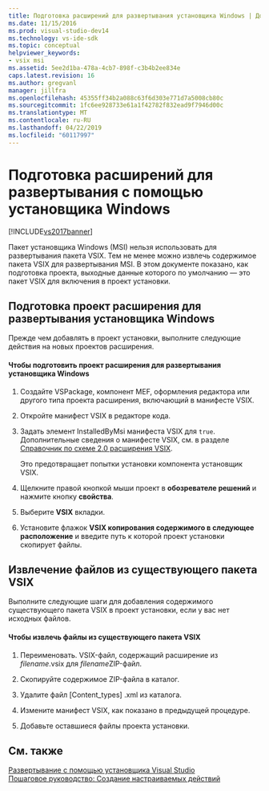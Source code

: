 ```yaml
---
title: Подготовка расширений для развертывания установщика Windows | Документация Майкрософт
ms.date: 11/15/2016
ms.prod: visual-studio-dev14
ms.technology: vs-ide-sdk
ms.topic: conceptual
helpviewer_keywords:
- vsix msi
ms.assetid: 5ee2d1ba-478a-4cb7-898f-c3b4b2ee834e
caps.latest.revision: 16
ms.author: gregvanl
manager: jillfra
ms.openlocfilehash: 45355ff34b2a088c63f6d303e771d7a5008cb80c
ms.sourcegitcommit: 1fc6ee928733e61a1f42782f832ead9f7946d00c
ms.translationtype: MT
ms.contentlocale: ru-RU
ms.lasthandoff: 04/22/2019
ms.locfileid: "60117997"
---
```

# <a name="preparing-extensions-for-windows-installer-deployment"></a>Подготовка расширений для развертывания с помощью установщика Windows
[!INCLUDE[vs2017banner](../includes/vs2017banner.md)]

Пакет установщика Windows (MSI) нельзя использовать для развертывания пакета VSIX. Тем не менее можно извлечь содержимое пакета VSIX для развертывания MSI. В этом документе показано, как подготовка проекта, выходные данные которого по умолчанию — это пакет VSIX для включения в проект установки.  
  
## <a name="preparing-an-extension-project-for-windows-installer-deployment"></a>Подготовка проект расширения для развертывания установщика Windows  
 Прежде чем добавлять в проект установки, выполните следующие действия на новых проектов расширения.  
  
#### <a name="to-prepare-an-extension-project-for-windows-installer-deployment"></a>Чтобы подготовить проект расширения для развертывания установщика Windows  
  
1. Создайте VSPackage, компонент MEF, оформления редактора или другого типа проекта расширения, включающий в манифесте VSIX.  
  
2. Откройте манифест VSIX в редакторе кода.  
  
3. Задать элемент InstalledByMsi манифеста VSIX для `true`. Дополнительные сведения о манифесте VSIX, см. в разделе [Справочник по схеме 2.0 расширения VSIX](../extensibility/vsix-extension-schema-2-0-reference.md).  
  
     Это предотвращает попытки установки компонента установщик VSIX.  
  
4. Щелкните правой кнопкой мыши проект в **обозревателе решений** и нажмите кнопку **свойства**.  
  
5. Выберите **VSIX** вкладки.  
  
6. Установите флажок **VSIX копирования содержимого в следующее расположение** и введите путь к которой проект установки скопирует файлы.  
  
## <a name="extracting-files-from-an-existing-vsix-package"></a>Извлечение файлов из существующего пакета VSIX  
 Выполните следующие шаги для добавления содержимого существующего пакета VSIX в проект установки, если у вас нет исходных файлов.  
  
#### <a name="to-extract-files-from-an-existing-vsix-package"></a>Чтобы извлечь файлы из существующего пакета VSIX  
  
1. Переименовать. VSIX-файл, содержащий расширение из *filename*.vsix для *filename*ZIP-файл.  
  
2. Скопируйте содержимое ZIP-файла в каталог.  
  
3. Удалите файл [Content_types] .xml из каталога.  
  
4. Измените манифест VSIX, как показано в предыдущей процедуре.  
  
5. Добавьте оставшиеся файлы проекта установки.  
  
## <a name="see-also"></a>См. также  
 [Развертывание с помощью установщика Visual Studio](http://msdn.microsoft.com/121be21b-b916-43e2-8f10-8b080516d2a0)   
 [Пошаговое руководство: Создание настраиваемых действий](http://msdn.microsoft.com/4bd4b63a-2b91-431e-839c-5752443f0eaf)
